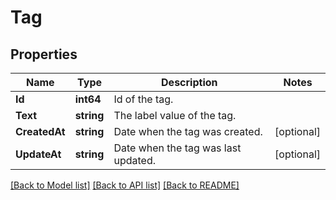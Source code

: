 # Tag

## Properties

Name | Type | Description | Notes
------------ | ------------- | ------------- | -------------
**Id** | **int64** | Id of the tag. | 
**Text** | **string** | The label value of the tag. | 
**CreatedAt** | **string** | Date when the tag was created. | [optional] 
**UpdateAt** | **string** | Date when the tag was last updated. | [optional] 

[[Back to Model list]](../README.md#documentation-for-models) [[Back to API list]](../README.md#documentation-for-api-endpoints) [[Back to README]](../README.md)


